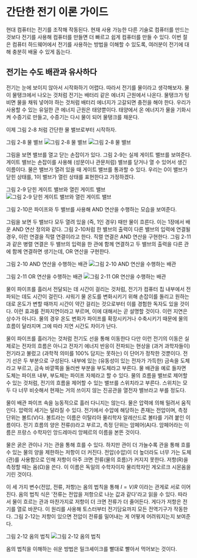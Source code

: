 # 간단한 전기 이론 가이드
현대 컴퓨터는 전기를 조작해 작동된다. 현재 사용 가능한 다른 기술로 컴퓨터를 만드는 것보다 전기를 사용해 컴퓨터를 만들면 더 빠르고 쉽게 컴퓨터를 만들 수 있다. 이번 절은 컴퓨터 하드웨어에서 전기를 사용하는 방법을 이해할 수 있도록, 여러분이 전기에 대해 충분히 배울 수 있게 돕는다.

## 전기는 수도 배관과 유사하다
전기는 눈에 보이지 않아서 시작화하기 어렵다. 따라서 전기를 물이라고 생각해보자. 물이 물탱크에서 나오는 것처럼 전기는 배터리 같은 에너지 근원에서 나온다. 물탱크가 텅 비면 물을 채워 넣어야 하는 것처럼 배터리 에너지가 고갈되면 충전을 해야 한다. 우리가 사용할 수 있는 유일한 큰 에너지 근원은 태양뿐이다. 태양에서 온 에너지가 물을 기화시켜 수증기로 만들고, 수증기는 다시 물이 되어 물탱크를 채운다.

이제 그림 2-8 처럼 간단한 물 밸브로부터 시작하자.

그림 2-8 물 밸브
![그림 2-8 물 밸브](https://blog.kakaocdn.net/dn/d6zhNy/btrr06AfsuS/8vXXuY1pQnmYS7PgD8VXl0/img.gif)
![그림 2-8 물 밸브](https://blog.kakaocdn.net/dn/DLQKW/btrr1MH4ZZZ/KHeKzF31nhvar1rRa96aak/img.gif)

그림을 보면 밸브를 열고 닫는 손잡이가 있다. 그림 2-9는 실제 게이트 밸브를 보여준다. 게이트 밸브는 손잡이를 사용해 (성문이나 관문처럼) 밸브를 닫거나 열 수 있어서 생긴 이름이다. 물은 밸브가 열려 있을 때 게이트 밸브를 통과할 수 있다. 우리는 0이 밸브가 닫힌 상태를, 1이 밸브가 열린 상태를 표현한다고 가정하겠다.

그림 2-9 닫힌 게이트 밸브와 열린 게이트 밸브\
![그림 2-9 닫힌 게이트 밸브와 열린 게이트 밸브](https://velog.velcdn.com/images%2Ftjddnjs7057%2Fpost%2Ffd6cfe0e-93d5-4ebe-ab7d-76649d0e641e%2Fimage.png)

그림 2-10은 파이프와 두 밸브를 사용해 AND 연산을 수행하는 모습을 보여준다.

그림을 보면 두 밸브다 모두 열려 있을 (즉, 1인 경우) 때만 물이 흐른다. 이는 1장에서 배운 AND 연산 정의와 같다. 그림 2-10처럼 한 밸브의 출력이 다른 밸브의 입력에 연결될 경우, 이런 연결을 직렬 연결이라고 한다. 직렬 연결은 AND 연산을 구현한다. 그림 2-11과 같은 병렬 연결은 두 밸브의 입력을 한 관에 함께 연결하고 두 밸브의 출력을 다른 관에 함께 연결하면 생기는데, OR 연산을 구현한다.

그림 2-10 AND 연산을 수행하는 배관
![그림 2-10 AND 연산을 수행하는 배관](https://velog.velcdn.com/images%2Ftjddnjs7057%2Fpost%2Fe3d315d7-497d-4f80-a38d-5683709f8f37%2Fimage.png)

그림 2-11 OR 연산을 수행하는 배관
![그림 2-11 OR 연산을 수행하는 배관](https://velog.velcdn.com/images%2Ftjddnjs7057%2Fpost%2Fa479f842-a673-4c8c-ad64-d6ec622fafbc%2Fimage.png)

물이 파이프를 흘러서 전달되는 데 시간이 걸리는 것처럼, 전기가 컴퓨터 칩 내부에서 전파되는 데도 시간이 걸린다. 샤워기 물 온도를 변화시키기 위해 손잡이를 돌리고 원하는 대로 온도가 변할 때까지 시간이 약간 걸리는 것으로부터 이를 경험한 독자도 있을 것이다. 이런 효과를 전파지연이라고 부르며, 이에 대해서는 곧 설명할 것이다. 이런 지연은 상수가 아니다. 물의 경우 온도 변화가 파이프를 확장시키거나 수축시키기 때문에 물의 흐름이 달라지며 그에 따라 지연 시간도 차이가 난다.

물이 파이프를 흘러가는 것처럼 전기도 선을 통해 이동한다 다만 이런 전기의 이동은 실제로는 전자의 흐름은 아니고 전자기 에너지 반응이 전파되는 현상을 (과거 과학자들이) 전기라고 불렀고 (과학적 의미를 100% 담지는 못하는) 이 단어가 정착한 것뿐이다. 전기 선은 두 부분으로 구성된다. 내부에 있는 (유동성이 있는 전자가 가득한) 금속을 도체라고 부르고, 금속 바깥쪽을 둘러싼 부분을 부도체라고 부른다. 물 배관을 예로 들자면 도체는 파이프 내부, 부도체는 파이프 자체라고 할 수 있다. 물의 흐름을 밸브로 제어할 수 있는 것처럼, 전기의 흐름을 제어할 수 있는 밸브를 스위치라고 부른다. 스위치는 모두 다 너무 비슷해서 현재는 거의 쓰이지 않는 진공관을 열전자 밸브라고 부를 정도다.

물이 배관 파이프 속을 능동적으로 흘러 다니지는 않는다. 물은 압력에 의해 밀려서 움직인다. 압력의 세기는 달라질 수 있다. 전기에서 수압에 해당하는 존재는 전압이며, 측정 단위는 볼트(V)다. 볼트라는 이름은 이탈리아 물리학자 알레산드로 볼타를 기려 붙인 이름이다. 전기 흐름의 양은 전류(I)라고 부르고, 측정 단위는 암페어(A)다. 암페어라는 이름은 프랑스 수학자인 앙드레마리 앙페르의 이름을 본뜬 것이다.

물은 굵은 관이나 가는 관을 통해 흐를 수 있다. 하지만 관이 더 가늘수록 관을 통해 흐를 수 있는 물의 양을 제한하는 저항이 더 커진다. 전압(수압)이 더 높더라도 너무 가는 도체(관)를 사용함으로 인해 저항이 아주 크면 전류(물의 흐름)가 커지지 못한다. 저항(R)을 측정할 때는 옴(Ω)을 쓴다. 이 이름은 독일의 수학자이자 물리학자인 게오르크 시몬옴을 기린 것이다.

이 세 가지 변수(전압, 전류, 저항)는 옴의 법칙을 통해 $I = V/R$ 이라는 관게로 서로 이어진다. 옴의 법칙 식은 '전류는 전압을 저항으로 나눈 값과 같다'라고 읽을 수 있다. 따라서 물이 흐르는 관과 마찬가지로 저항이 더 크면 전류가 더 줄어든다. 게다가 저항은 전기를 열로 바꾼다. 이 원리를 사용해 토스터부터 전기담요까지 모든 전역기구가 작동한다. 그림 2-12는 저항이 있으면 전압이 전류를 밀어내는 게 어떻게 어려워지는지 보여준다.

그림 2-12 옴의 법칙
![그림 2-12 옴의 법칙](https://velog.velcdn.com/images%2Ftjddnjs7057%2Fpost%2Ffe5d3be9-1de5-4464-b6a1-c7ba27e473c4%2Fimage.png)

옴의 법칙을 이해하는 쉬운 방법은 밀크셰이크를 빨대로 빨아서 먹어보는 것이다.